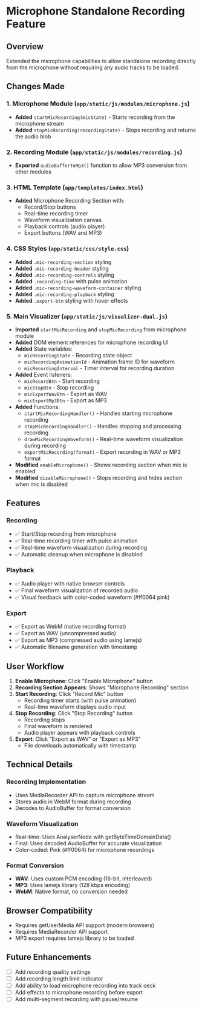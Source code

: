 # Microphone Standalone Recording Feature

## Overview
Extended the microphone capabilities to allow standalone recording directly from the microphone without requiring any audio tracks to be loaded.

## Changes Made

### 1. Microphone Module (`app/static/js/modules/microphone.js`)
- **Added** `startMicRecording(micState)` - Starts recording from the microphone stream
- **Added** `stopMicRecording(recordingState)` - Stops recording and returns the audio blob

### 2. Recording Module (`app/static/js/modules/recording.js`)
- **Exported** `audioBufferToMp3()` function to allow MP3 conversion from other modules

### 3. HTML Template (`app/templates/index.html`)
- **Added** Microphone Recording Section with:
  - Record/Stop buttons
  - Real-time recording timer
  - Waveform visualization canvas
  - Playback controls (audio player)
  - Export buttons (WAV and MP3)

### 4. CSS Styles (`app/static/css/style.css`)
- **Added** `.mic-recording-section` styling
- **Added** `.mic-recording-header` styling
- **Added** `.mic-recording-controls` styling
- **Added** `.recording-time` with pulse animation
- **Added** `.mic-recording-waveform-container` styling
- **Added** `.mic-recording-playback` styling
- **Added** `.export-btn` styling with hover effects

### 5. Main Visualizer (`app/static/js/visualizer-dual.js`)
- **Imported** `startMicRecording` and `stopMicRecording` from microphone module
- **Added** DOM element references for microphone recording UI
- **Added** State variables:
  - `micRecordingState` - Recording state object
  - `micRecordingAnimationId` - Animation frame ID for waveform
  - `micRecordingInterval` - Timer interval for recording duration
- **Added** Event listeners:
  - `micRecordBtn` - Start recording
  - `micStopBtn` - Stop recording
  - `micExportWavBtn` - Export as WAV
  - `micExportMp3Btn` - Export as MP3
- **Added** Functions:
  - `startMicRecordingHandler()` - Handles starting microphone recording
  - `stopMicRecordingHandler()` - Handles stopping and processing recording
  - `drawMicRecordingWaveform()` - Real-time waveform visualization during recording
  - `exportMicRecording(format)` - Export recording in WAV or MP3 format
- **Modified** `enableMicrophone()` - Shows recording section when mic is enabled
- **Modified** `disableMicrophone()` - Stops recording and hides section when mic is disabled

## Features

### Recording
- ✅ Start/Stop recording from microphone
- ✅ Real-time recording timer with pulse animation
- ✅ Real-time waveform visualization during recording
- ✅ Automatic cleanup when microphone is disabled

### Playback
- ✅ Audio player with native browser controls
- ✅ Final waveform visualization of recorded audio
- ✅ Visual feedback with color-coded waveform (#ff0064 pink)

### Export
- ✅ Export as WebM (native recording format)
- ✅ Export as WAV (uncompressed audio)
- ✅ Export as MP3 (compressed audio using lamejs)
- ✅ Automatic filename generation with timestamp

## User Workflow

1. **Enable Microphone**: Click "Enable Microphone" button
2. **Recording Section Appears**: Shows "Microphone Recording" section
3. **Start Recording**: Click "Record Mic" button
   - Recording timer starts (with pulse animation)
   - Real-time waveform displays audio input
4. **Stop Recording**: Click "Stop Recording" button
   - Recording stops
   - Final waveform is rendered
   - Audio player appears with playback controls
5. **Export**: Click "Export as WAV" or "Export as MP3"
   - File downloads automatically with timestamp

## Technical Details

### Recording Implementation
- Uses MediaRecorder API to capture microphone stream
- Stores audio in WebM format during recording
- Decodes to AudioBuffer for format conversion

### Waveform Visualization
- Real-time: Uses AnalyserNode with getByteTimeDomainData()
- Final: Uses decoded AudioBuffer for accurate visualization
- Color-coded: Pink (#ff0064) for microphone recordings

### Format Conversion
- **WAV**: Uses custom PCM encoding (16-bit, interleaved)
- **MP3**: Uses lamejs library (128 kbps encoding)
- **WebM**: Native format, no conversion needed

## Browser Compatibility
- Requires getUserMedia API support (modern browsers)
- Requires MediaRecorder API support
- MP3 export requires lamejs library to be loaded

## Future Enhancements
- [ ] Add recording quality settings
- [ ] Add recording length limit indicator
- [ ] Add ability to load microphone recording into track deck
- [ ] Add effects to microphone recording before export
- [ ] Add multi-segment recording with pause/resume
